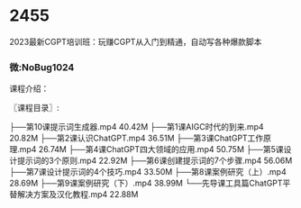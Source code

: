 # 2455
2023最新CGPT培训班：玩赚CGPT从入门到精通，自动写各种爆款脚本
### 微:NoBug1024 


课程介绍：

〖课程目录〗:

├──第10课提示词生成器.mp4  40.42M
├──第1课AIGC时代的到来.mp4  20.82M
├──第2课认识ChatGPT.mp4  36.51M
├──第3课ChatGPT工作原理.mp4  26.74M
├──第4课ChatGPT四大领域的应用.mp4  50.75M
├──第5课设计提示词的3个原则.mp4  22.92M
├──第6课创建提示词的7个步骤.mp4  56.06M
├──第7课设计提示词的4个技巧.mp4  33.50M
├──第8课案例研究（上）.mp4  28.69M
├──第9课案例研究（下）.mp4  38.99M
└──先导课工具篇ChatGPT平替解决方案及汉化教程.mp4  22.88M
